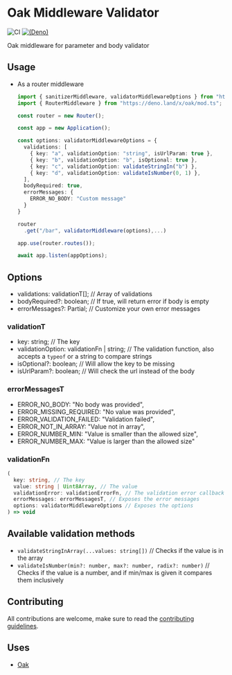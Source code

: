 # Oak Middleware Validator

![CI](https://github.com/halvardssm/oak-middleware-validator/workflows/CI/badge.svg)
[![(Deno)](https://img.shields.io/badge/deno-1.0.3-green.svg)](https://deno.land)

Oak middleware for parameter and body validator

## Usage

* As a router middleware

  ```ts
  import { sanitizerMiddleware, validatorMiddlewareOptions } from "https://raw.githubusercontent.com/halvardssm/oak-middleware-validator/master/mod.ts"
  import { RouterMiddleware } from "https://deno.land/x/oak/mod.ts";
  
  const router = new Router();
  
  const app = new Application();

  const options: validatorMiddlewareOptions = {
    validations: [
      { key: "a", validationOption: "string", isUrlParam: true },
      { key: "b", validationOption: "b", isOptional: true },
      { key: "c", validationOption: validateStringIn("b") },
      { key: "d", validationOption: validateIsNumber(0, 1) },
    ],
    bodyRequired: true,
    errorMessages: {
      ERROR_NO_BODY: "Custom message"
    }
  }
  
  router
    .get("/bar", validatorMiddleware(options),...)
  
  app.use(router.routes());
  
  await app.listen(appOptions);
  ```

## Options

* validations: validationT[]; // Array of validations
* bodyRequired?: boolean; // If true, will return error if body is empty
* errorMessages?: Partial<errorMessagesT>; // Customize your own error messages

### validationT

* key: string; // The key
* validationOption: validationFn | string; // The validation function, also accepts a `typeof` or a string to compare strings
* isOptional?: boolean; // Will allow the key to be missing
* isUrlParam?: boolean; // Will check the url instead of the body

### errorMessagesT

* ERROR_NO_BODY: "No body was provided",
* ERROR_MISSING_REQUIRED: "No value was provided",
* ERROR_VALIDATION_FAILED: "Validation failed",
* ERROR_NOT_IN_ARRAY: "Value not in array",
* ERROR_NUMBER_MIN: "Value is smaller than the allowed size",
* ERROR_NUMBER_MAX: "Value is larger than the allowed size"

### validationFn

``` ts
(
  key: string, // The key
  value: string | Uint8Array, // The value
  validationError: validationErrorFn, // The validation error callback
  errorMessages: errorMessagesT, // Exposes the error messages
  options: validatorMiddlewareOptions // Exposes the options
) => void
```

## Available validation methods

* `validateStringInArray(...values: string[])` // Checks if the value is in the array
* `validateIsNumber(min?: number, max?: number, radix?: number)` // Checks if the value is a number, and if min/max is given it compares them inclusively

## Contributing

All contributions are welcome, make sure to read the [contributing guidelines](./.github/CONTRIBUTING.md).

## Uses

* [Oak](https://deno.land/x/oak/)
